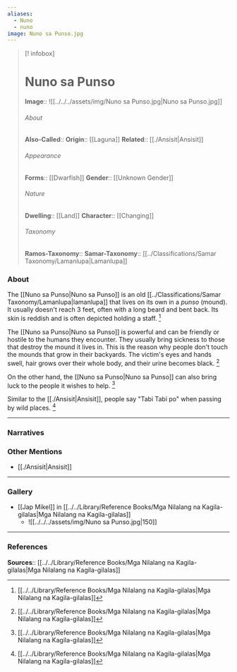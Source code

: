 ```yaml
---
aliases:
  - Nuno
  - nuno
image: Nuno sa Punso.jpg
---
```

> [! infobox]
> # Nuno sa Punso
> **Image**:: ![[../../../assets/img/Nuno sa Punso.jpg|Nuno sa Punso.jpg]]
> ###### About
> **Also-Called**:: 
> **Origin**:: [[Laguna]]
> **Related**:: [[./Ansisit|Ansisit]]
> ###### Appearance
> **Forms**::  [[Dwarfish]]
> **Gender**:: [[Unknown Gender]]
> ###### Nature
> **Dwelling**:: [[Land]]
> **Character**:: [[Changing]]
> ⠀
> ###### Taxonomy
> **Ramos-Taxonomy**:: 
> **Samar-Taxonomy**:: [[../Classifications/Samar Taxonomy/Lamanlupa|Lamanlupa]]

### About 
The [[Nuno sa Punso|Nuno sa Punso]] is an old [[../Classifications/Samar Taxonomy/Lamanlupa|lamanlupa]] that lives on its own in a *punso* (mound). It usually doesn't reach 3 feet, often with a long beard and bent back. Its skin is reddish and is often depicted holding a staff. [^1]

The [[Nuno sa Punso|Nuno sa Punso]] is powerful and can be friendly or hostile to the humans they encounter. They usually bring sickness to those that destroy the mound it lives in. This is the reason why people don't touch the mounds that grow in their backyards. The victim's eyes and hands swell, hair grows over their whole body, and their urine becomes black. [^1]

On the other hand, the [[Nuno sa Punso|Nuno sa Punso]] can also bring luck to the people it wishes to help. [^1]

Similar to the [[./Ansisit|Ansisit]], people say "Tabi Tabi po" when passing by wild places. [^1]


---
### Narratives


### Other Mentions
- [[./Ansisit|Ansisit]]


---
### Gallery
- [[Jap Mikel]] in [[../../Library/Reference Books/Mga Nilalang na Kagila-gilalas|Mga Nilalang na Kagila-gilalas]]
	- ![[../../../assets/img/Nuno sa Punso.jpg|150]]


---
### References
**Sources**:: [[../../Library/Reference Books/Mga Nilalang na Kagila-gilalas|Mga Nilalang na Kagila-gilalas]]

[^1]: [[../../Library/Reference Books/Mga Nilalang na Kagila-gilalas|Mga Nilalang na Kagila-gilalas]]